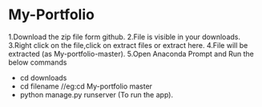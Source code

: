 # My-Portfolio
1.Download the zip file form github.
2.File is visible in your downloads.
3.Right click on the file,click on extract files or extract here.
4.File will be extracted (as My-portfolio-master).
5.Open Anaconda Prompt and Run the below commands
- cd downloads
- cd filename //eg:cd My-portfolio master
- python manage.py runserver (To run the app).

   
